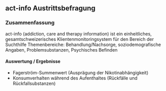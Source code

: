 
## act-info Austrittsbefragung

### Zusammenfassung
act-info (addiction, care and therapy information) ist ein einheitliches, gesamtschweizerisches Klientenmonitoringsystem für den Bereich der Suchthilfe
Themenbereiche: Behandlung/Nachsorge, soziodemografische Angaben, Problemsubstanzen, Psychisches Befinden

#### Auswertung / Ergebnisse
- Fagerström-Summenwert (Ausprägung der Nikotinabhängigkeit)
- Konsumverhalten während des Aufenthaltes (Rückfälle und Rückfallsubstanzen)